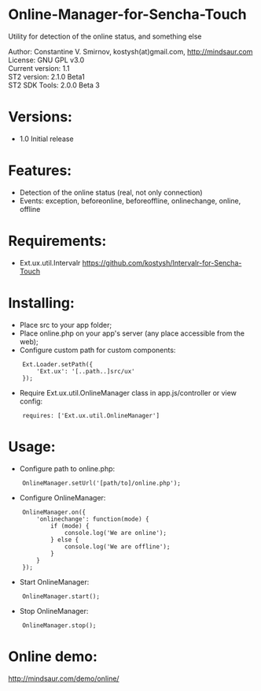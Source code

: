 Online-Manager-for-Sencha-Touch
===============================

Utility for detection of the online status, and something else

Author: Constantine V. Smirnov, kostysh(at)gmail.com, http://mindsaur.com    
License: GNU GPL v3.0    
Current version: 1.1    
ST2 version: 2.1.0 Beta1    
ST2 SDK Tools: 2.0.0 Beta 3

Versions:
=========
- 1.0 Initial release  

Features:
=========
- Detection of the online status (real, not only connection)  
- Events: exception, beforeonline, beforeoffline, onlinechange, online, offline  

Requirements:
=============
- Ext.ux.util.Intervalr https://github.com/kostysh/Intervalr-for-Sencha-Touch   

Installing:
===========
- Place src to your app folder;  
- Place online.php on your app's server (any place accessible from the web);
- Configure custom path for custom components: 
<!-- language: lang-js -->
        
        Ext.Loader.setPath({
            'Ext.ux': '[..path..]src/ux'
        });
- Require Ext.ux.util.OnlineManager class in app.js/controller or view config:  
<!-- language: lang-js -->
        
        requires: ['Ext.ux.util.OnlineManager']

Usage:  
======   
- Configure path to online.php:   
<!-- language: lang-js -->
        
        OnlineManager.setUrl('[path/to]/online.php');          
- Configure OnlineManager:  
<!-- language: lang-js -->
        
        OnlineManager.on({
            'onlinechange': function(mode) {
                if (mode) {
                    console.log('We are online');
                } else {
                    console.log('We are offline');
                }
            }
        });
- Start OnlineManager:  
<!-- language: lang-js -->
        
        OnlineManager.start();
- Stop OnlineManager:  
<!-- language: lang-js -->
        
        OnlineManager.stop();

Online demo:
============
http://mindsaur.com/demo/online/